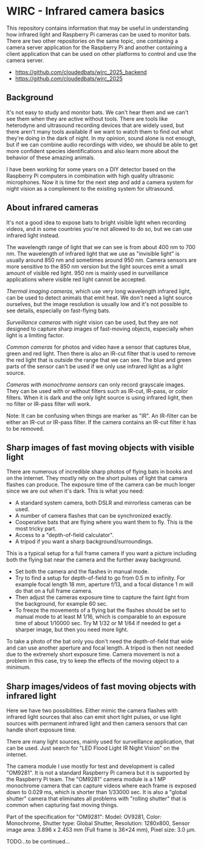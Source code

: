 # WIRC - Infrared camera basics

This repository contains information that may be useful in understanding how infrared light and Raspberry Pi cameras can be used to monitor bats.
There are two other repositories on the same topic, one containing a camera server application for the Raspberry Pi and another containing a client application that can be used on other platforms to control and use the camera server.

- https://github.com/cloudedbats/wirc_2025_backend
- https://github.com/cloudedbats/wirc_2025

## Background

It's not easy to study and monitor bats. We can't hear them and we can't see them when they are active without tools. There are tools like heterodyne and ultrasound recording devices that are widely used, but there aren't many tools available if we want to watch them to find out what they're doing in the dark of night. In my opinion, sound alone is not enough, but if we can combine audio recordings with video, we should be able to get more confident species identifications and also learn more about the behavior of these amazing animals.

I have been working for some years on a DIY detector based on the Raspberry Pi computers in combination with high quality ultrasonic microphones. Now it is time for the next step and add a camera system for night vision as a complement to the existing system for ultrasound.

## About infrared cameras

It's not a good idea to expose bats to bright visible light when recording videos, and in some countries you're not allowed to do so, but we can use infrared light instead.

The wavelength range of light that we can see is from about 400 nm to 700 nm. The wavelength of infrared light that we use as "invisible light" is usually around 850 nm and sometimes around 950 nm. Camera sensors are more sensitive to the 850 nm version but the light sources emit a small amount of visible red light. 950 nm is mainly used in surveillance applications where visible red light cannot be accepted.

*Thermal imaging cameras*, which use very long wavelength infrared light, can be used to detect animals that emit heat. We don't need a light source ourselves, but the image resolution is usually low and it's not possible to see details, especially on fast-flying bats.

*Surveillance cameras* with night vision can be used, but they are not designed to capture sharp images of fast-moving objects, especially when light is a limiting factor.

*Common cameras* for photos and video have a sensor that captures blue, green and red light. Then there is also an IR-cut filter that is used to remove the red light that is outside the range that we can see. The blue and green parts of the sensor can't be used if we only use infrared light as a light source.

*Cameras with monochrome sensors* can only record grayscale images. They can be used with or without filters such as IR-cut, IR-pass, or color filters.
When it is dark and the only light source is using infrared light, then no filter or IR-pass filter will work.

Note: It can be confusing when things are marker as "IR". An IR-filter can be either an IR-cut or IR-pass filter. If the camera contains an IR-cut filter it has to be removed.

## Sharp images of fast moving objects with visible light

There are numerous of incredible sharp photos of flying bats in books and on the internet. They mostly rely on the short pulses of light that camera flashes can produce. The exposure time of the camera can be much longer since we are out when it's dark. This is what you need:
- A standard system camera, both DSLR and mirrorless cameras can be used.
- A number of camera flashes that can be synchronized exactly. 
- Cooperative bats that are flying where you want them to fly. This is the most tricky part.
- Access to a "depth-of-field calculator".
- A tripod if you want a sharp background/surroundings.

This is a typical setup for a full frame camera if you want a picture including both the flying bat near the camera and the further away background. 
- Set both the camera and the flashes in manual mode.
- Try to find a setup for depth-of-field to go from 0.5 m to infinity. For example focal length 18 mm, aperture f/13, and a focal distance 1 m will do that on a full frame camera.
- Then adjust the cameras exposure time to capture the faint light from the background, for example 60 sec.
- To freeze the movements of a flying bat the flashes should be set to manual mode to at least M 1/16, which is comparable to an exposure time of about 1/10000 sec. Try M 1/32 or M 1/64 if needed to get a sharper image, but then you need more light.

To take a photo of the bat only you don't need the depth-of-field that wide and can use another aperture and focal length. A tripod is then not needed due to the extremely short exposure time. Camera movement is not a problem in this case, try to keep the effects of the moving object to a minimum. 

## Sharp images/videos of fast moving objects with infrared light

Here we have two possibilities. Either mimic the camera flashes with infrared light sources that also can emit short light pulses, or use light sources with permanent infrared light and then camera sensors that can handle short exposure time.

There are many light sources, mainly used for surveillance application, that can be used. Just search for  "LED Flood Light IR Night Vision" on the internet.

The camera module I use mostly for test and development is called "OM9281". It is not a standard Raspberry Pi camera but it is supported by the Raspberry Pi team.
The "OM9281" camera module is a 1 MP monochrome camera that can capture videos where each frame is exposed down to 0.029 ms, which is shorter than 1/33000 sec. It is also a "global shutter" camera that eliminates all problems with "rolling shutter" that is common when capturing fast moving things.

Part of the specification for "OM9281":
Model: OV9281, 
Color: Monochrome, 
Shutter type: Global Shutter, 
Resolution: 1280x800, 
Sensor image area: 3.896 x 2.453 mm (Full frame is 36×24 mm),
Pixel size: 3.0 µm.


TODO...to be continued...
